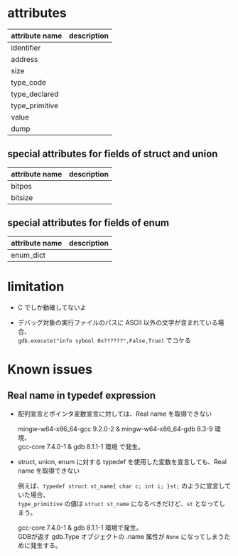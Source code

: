 # attributes

| attribute name | description |
| :------------- | :---------- |
| identifier     |             |
| address        |             |
| size           |             |
| type_code      |             |
| type_declared  |             |
| type_primitive |             |
| value          |             |
| dump           |             |

## special attributes for fields of struct and union 

| attribute name | description |
| :------------- | :---------- |
| bitpos         |             |
| bitsize        |             |

## special attributes for fields of enum

| attribute name | description |
| :------------- | :---------- |
| enum_dict      |             |

# limitation

 - C でしか動確してないよ

 - デバッグ対象の実行ファイルのパスに ASCII 以外の文字が含まれている場合、  
   `gdb.execute("info sybool 0x??????",False,True)` でコケる

# Known issues

## Real name in typedef expression

 - 配列宣言とポインタ変数宣言に対しては、Real name を取得できない  

   mingw-w64-x86_64-gcc 9.2.0-2 & mingw-w64-x86_64-gdb 8.3-9 環境、  
   gcc-core 7.4.0-1 & gdb 8.1.1-1 環境 で発生。

 - struct, union, enum に対する typedef を使用した変数を宣言しても、Real name を取得できない  

   例えば、`typedef struct st_name{ char c; int i; }st;` のように宣言していた場合、  
   `type_primitive` の値は `struct st_name` になるべきだけど、`st` となってしまう。

   gcc-core 7.4.0-1 & gdb 8.1.1-1 環境で発生。  
   GDBが返す gdb.Type オブジェクトの .name 属性が `None` になってしまうために発生する。  
